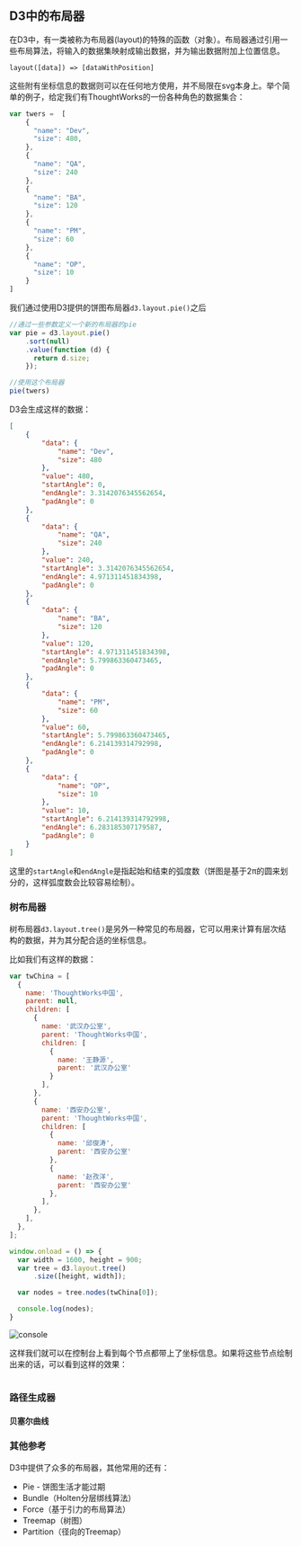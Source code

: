 ## D3中的布局器

在D3中，有一类被称为布局器(layout)的特殊的函数（对象）。布局器通过引用一些布局算法，将输入的数据集映射成输出数据，并为输出数据附加上位置信息。

```
layout([data]) => [dataWithPosition]
```

这些附有坐标信息的数据则可以在任何地方使用，并不局限在svg本身上。举个简单的例子，给定我们有ThoughtWorks的一份各种角色的数据集合：

```js
var twers =  [
    {
      "name": "Dev",
      "size": 480,
    },
    {
      "name": "QA",
      "size": 240
    },
    {
      "name": "BA",
      "size": 120
    },
    {
      "name": "PM",
      "size": 60
    },
    {
      "name": "OP",
      "size": 10
    }
]
```

我们通过使用D3提供的饼图布局器`d3.layout.pie()`之后

```js
//通过一些参数定义一个新的布局器的pie
var pie = d3.layout.pie()
    .sort(null)
    .value(function (d) {
      return d.size;
    });

//使用这个布局器
pie(twers)    
```

D3会生成这样的数据：

```json
[
    {
        "data": {
            "name": "Dev",
            "size": 480
        },
        "value": 480,
        "startAngle": 0,
        "endAngle": 3.3142076345562654,
        "padAngle": 0
    },
    {
        "data": {
            "name": "QA",
            "size": 240
        },
        "value": 240,
        "startAngle": 3.3142076345562654,
        "endAngle": 4.971311451834398,
        "padAngle": 0
    },
    {
        "data": {
            "name": "BA",
            "size": 120
        },
        "value": 120,
        "startAngle": 4.971311451834398,
        "endAngle": 5.799863360473465,
        "padAngle": 0
    },
    {
        "data": {
            "name": "PM",
            "size": 60
        },
        "value": 60,
        "startAngle": 5.799863360473465,
        "endAngle": 6.214139314792998,
        "padAngle": 0
    },
    {
        "data": {
            "name": "OP",
            "size": 10
        },
        "value": 10,
        "startAngle": 6.214139314792998,
        "endAngle": 6.283185307179587,
        "padAngle": 0
    }
]
```

这里的`startAngle`和`endAngle`是指起始和结束的弧度数（饼图是基于2π的圆来划分的，这样弧度数会比较容易绘制）。

### 树布局器

树布局器`d3.layout.tree()`是另外一种常见的布局器，它可以用来计算有层次结构的数据，并为其分配合适的坐标信息。

比如我们有这样的数据：

```js
var twChina = [
  {
    name: 'ThoughtWorks中国',
    parent: null,
    children: [
      {
        name: '武汉办公室',
        parent: 'ThoughtWorks中国',
        children: [
          {
            name: '王静源',
            parent: '武汉办公室'
          }
        ],
      },
      {
        name: '西安办公室',
        parent: 'ThoughtWorks中国',
        children: [
          {
            name: '邱俊涛',
            parent: '西安办公室'
          },
          {
            name: '赵孜洋',
            parent: '西安办公室'
          },
        ],
      },
    ],
  },
];
```

```js
window.onload = () => {
  var width = 1600, height = 900;
  var tree = d3.layout.tree()
      .size([height, width]);

  var nodes = tree.nodes(twChina[0]);

  console.log(nodes);
}
```

![console]()

这样我们就可以在控制台上看到每个节点都带上了坐标信息。如果将这些节点绘制出来的话，可以看到这样的效果：

```js

```


### 路径生成器

#### 贝塞尔曲线

### 其他参考

D3中提供了众多的布局器，其他常用的还有：

- Pie - 饼图生活才能过期
- Bundle（Holten分层绑线算法）
- Force（基于引力的布局算法）
- Treemap（树图）
- Partition（径向的Treemap）
